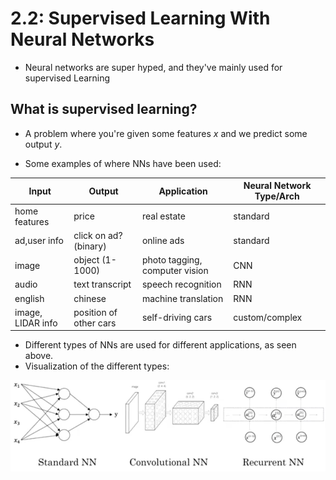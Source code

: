 # 2.2: Supervised Learning With Neural Networks


- Neural networks are super hyped, and they've mainly used for supervised Learning

## What is supervised learning?

- A problem where you're given some features $x$ and we predict some output $y$.

- Some examples of where NNs have been used:

|  Input  |  Output  | Application | Neural Network Type/Arch |
|--------|--------|----------------|------|
|home features|price|real estate|standard|
|ad,user info|click on ad? (binary)|online ads|standard|
|image|object (1-1000)|photo tagging, computer vision|CNN|
|audio|text transcript|speech recognition|RNN|
|english|chinese|machine translation|RNN|
|image, LIDAR info|position of other cars|self-driving cars|custom/complex|

- Different types of NNs are used for different applications, as seen above.
- Visualization of the different types:




![](images/2-2-1.png)
